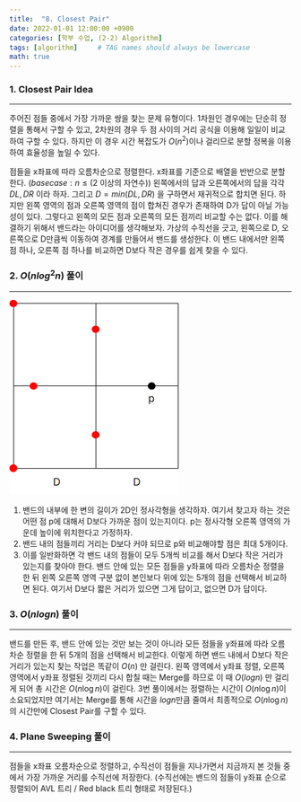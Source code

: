 ```yaml
---
title:  "8. Closest Pair"
date: 2022-01-01 12:00:00 +0900
categories: [학부 수업, (2-2) Algorithm]
tags: [algorithm]     # TAG names should always be lowercase
math: true
---
```


### 1. Closest Pair Idea

---

주어진 점들 중에서 가장 가까운 쌍을 찾는 문제 유형이다. 1차원인 경우에는 단순히 정렬을 통해서 구할 수 있고, 2차원의 경우 두 점 사이의 거리 공식을 이용해 일일이 비교하여 구할 수 있다. 하지만 이 경우 시간 복잡도가 $O(n^2)$이나 걸리므로 분할 정복을 이용하여 효율성을 높일 수 있다. 

점들을 x좌표에 따라 오름차순으로 정렬한다.
x좌표를 기준으로 배열을 반반으로 분할한다. ($base case: n \le (2$ 이상의 자연수$)$)
왼쪽에서의 답과 오른쪽에서의 답을 각각 $DL, DR$ 이라 하자. 그리고 $D = min(DL, DR)$ 을 구하면서 재귀적으로 합치면 된다.
하지만 왼쪽 영역의 점과 오른쪽 영역의 점이 합쳐진 경우가 존재하여 D가 답이 아닐 가능성이 있다. 그렇다고 왼쪽의 모든 점과 오른쪽의 모든 점끼리 비교할 수는 없다. 이를 해결하기 위해서 밴드라는 아이디어를 생각해보자. 가상의 수직선을 긋고, 왼쪽으로 D, 오른쪽으로 D만큼씩 이동하여 경계를 만들어서 밴드를 생성한다. 이 밴드 내에서만 왼쪽 점 하나, 오른쪽 점 하나를 비교하면 D보다 작은 경우를 쉽게 찾을 수 있다.

### 2. $O(nlog^2n)$ 풀이

---
![closest_pair](assets/img/school_alg/closest_pair.png)


1. 밴드의 내부에 한 변의 길이가 2D인 정사각형을 생각하자. 여기서 찾고자 하는 것은 어떤 점 p에 대해서 D보다 가까운 점이 있는지이다. p는 정사각형 오른쪽 영역의 가운데 높이에 위치한다고 가정하자.
2. 밴드 내의 점들끼리 거리는 D보다 커야 되므로 p와 비교해야할 점은 최대 5개이다.
3. 이를 일반화하면 각 밴드 내의 점들이 모두 5개씩 비교를 해서 D보다 작은 거리가 있는지를 찾아야 한다. 밴드 안에 있는 모든 점들을 y좌표에 따라 오름차순 정렬을 한 뒤 왼쪽 오른쪽 영역 구분 없이 본인보다 위에 있는 5개의 점을 선택해서 비교하면 된다. 여기서 D보다 짧은 거리가 있으면 그게 답이고, 없으면 D가 답이다.

### 3. $O(nlogn)$ 풀이

---

밴드를 만든 후, 밴드 안에 있는 것만 보는 것이 아니라 모든 점들을 y좌표에 따라 오름차순 정렬을 한 뒤 5개의 점을 선택해서 비교한다. 이렇게 하면 밴드 내에서 D보다 작은 거리가 있는지 찾는 작업은 똑같이 $O(n)$ 만 걸린다. 왼쪽 영역에서 y좌표 정렬, 오른쪽 영역에서 y좌표 정렬된 것끼리 다시 합칠 때는 Merge를 하므로 이 때 $O(logn)$ 만 걸리게 되어 총 시간은 $O(n\log n)$이 걸린다. 3번 풀이에서는 정렬하는 시간이 $O(n\log n)$이 소요되었지만 여기서는 Merge를 통해 시간을 $log n$만큼 줄여서 최종적으로 $O(n\log n)$의 시간만에 Closest Pair를 구할 수 있다.

### 4. Plane Sweeping 풀이

---

점들을 x좌표 오름차순으로 정렬하고, 수직선이 점들을 지나가면서 지금까지 본 것들 중에서 가장 가까운 거리를 수직선에 저장한다. (수직선에는 밴드의 점들이 y좌표 순으로 정렬되어 AVL 트리 / Red black 트리 형태로 저장된다.)